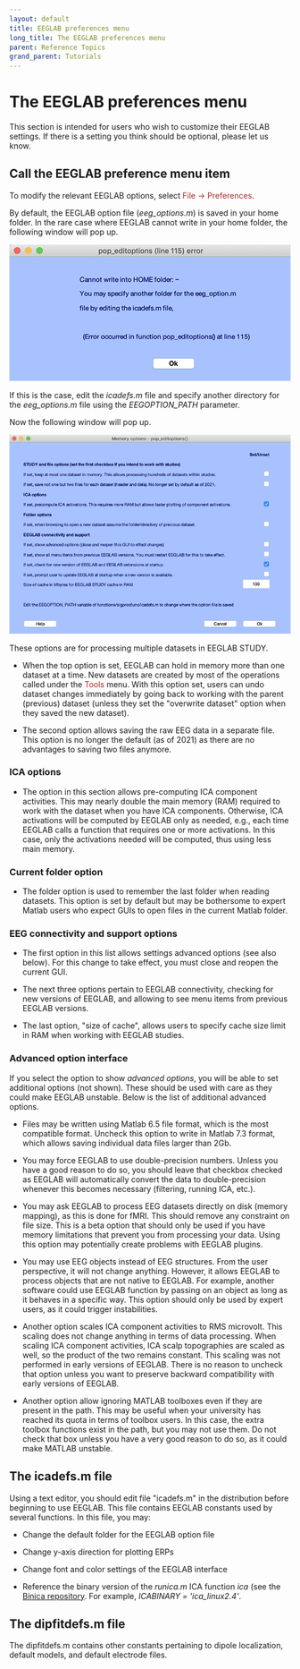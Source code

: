 ```yaml
---
layout: default
title: EEGLAB preferences menu
long_title: The EEGLAB preferences menu
parent: Reference Topics
grand_parent: Tutorials
---
```

The EEGLAB preferences menu
========================

This section is intended for users who wish to customize their EEGLAB settings. If there is a setting you think should be optional, please let us know. 

Call the EEGLAB preference menu item
---

To
modify the relevant EEGLAB options, select <span style="color: brown">File → Preferences</span>. 

By default, the EEGLAB option file (*eeg_options.m*) is saved in your home folder. In the rare case where EEGLAB cannot write in your home folder, the following window will pop up.

![](/assets/images/eeglaboptions_warning.png)

If this is the case, edit the *icadefs.m* file and specify another directory for the *eeg_options.m* file using the *EEGOPTION_PATH* parameter.

Now the following window will pop up.

![](/assets/images/eeglaboptions.png)

These options are for processing multiple datasets in EEGLAB STUDY.

- When the top option is set, EEGLAB can hold in memory more than one
dataset at a time. New datasets are created by most of the operations
called under the <span style="color: brown">Tools</span> menu. With this option set, users can undo dataset changes immediately by going back to
working with the parent (previous) dataset (unless they set the
"overwrite dataset" option when they saved the new dataset).

- The second option allows saving the raw EEG data in a separate file. This option is no longer the default (as of 2021) as there are no advantages to saving two files anymore.

### ICA options

- The option in this section allows pre-computing ICA component activities.
This may nearly double the main memory (RAM) required to work with the
dataset when you have ICA components. Otherwise, ICA activations will
be computed by EEGLAB only as needed, e.g., each time EEGLAB calls a
function that requires one or more activations. In this case, only the
activations needed will be computed, thus using less main memory.

### Current folder option

- The folder option is used to remember the last folder when reading datasets. This option is set by default but may be bothersome to expert Matlab users who expect GUIs to open files in the current Matlab folder.

### EEG connectivity and support options

- The first option in this list allows settings advanced options (see also below). For this change to take effect, you must close and reopen the current GUI.

- The next three options pertain to EEGLAB connectivity, checking for
new versions of EEGLAB, and allowing to see menu items from previous EEGLAB versions. 
  
- The last option, "size of cache", allows users to specify cache size limit in RAM when working with EEGLAB studies.

### Advanced option interface

If you select the option to show *advanced options*, you will be able to set additional options (not shown). These should be used with care as they could make EEGLAB unstable. Below is the list of additional advanced options.

- Files may be written using Matlab 6.5 file format, which is the most compatible format. Uncheck this option to write in Matlab 7.3 format, which allows saving individual data files larger than 2Gb.

- You may force EEGLAB to use double-precision numbers. Unless
you have a good reason to do so, you should leave that checkbox checked as EEGLAB will automatically convert the data to double-precision whenever this becomes necessary (filtering, running ICA, etc.).

- You may ask EEGLAB to process EEG datasets directly on disk (memory mapping), as this
is done for fMRI. This should remove any constraint on file size. This is a beta option that should only be used if you have memory limitations that prevent you from processing your data. Using this option may potentially create problems with EEGLAB plugins.

- You may use EEG objects instead of EEG structures.
From the user perspective, it will not change anything. However, it
allows EEGLAB to process objects that are not native to EEGLAB. For
example, another software could use EEGLAB function by passing on an
object as long as it behaves in a specific way. This option
should only be used by expert users, as it could trigger instabilities.

- Another option scales ICA component activities to RMS microvolt. 
  This
scaling does not change anything in terms of data processing. When
scaling ICA component activities, ICA scalp topographies are scaled as
well, so the product of the two remains constant. This scaling was not
performed in early versions of EEGLAB. There is no reason to uncheck that
option unless you want to preserve backward compatibility with early
versions of EEGLAB.

- Another option allow ignoring MATLAB toolboxes
even if they are present in the path. This may be useful when your
university has reached its quota in terms of toolbox users. In this
case, the extra toolbox functions exist in the path, but you may not use
them. Do not check that box unless you have a very good reason to do so, as it could make MATLAB unstable.

The icadefs.m file
-------------------
Using a text editor, you should edit file "icadefs.m" in the
distribution before beginning to use EEGLAB. This file contains EEGLAB
constants used by several functions. In this file, you may:

- Change the default folder for the EEGLAB option file

- Change y-axis direction for plotting ERPs

- Change font and color settings of the EEGLAB interface

-   Reference the binary version of the *runica.m* ICA function
    *ica* (see the [Binica repository](https://github.com/sccn/binica). For example, *ICABINARY = 'ica_linux2.4'*.

The dipfitdefs.m file
----------------------
The dipfitdefs.m contains other constants pertaining to dipole
localization, default models, and default electrode files.


